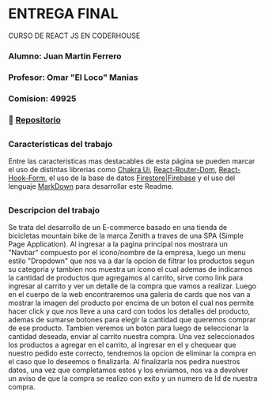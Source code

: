 
# ENTREGA FINAL

CURSO DE REACT JS EN CODERHOUSE


### Alumno: Juan Martin Ferrero
### Profesor: Omar "El Loco" Manias
### Comision: 49925


 

### 🔗 [Repositorio](https://github.com/JuMaHawk/Entrega-final-ReactJS-Ferrero)


##

### Caracteristicas del trabajo  

Entre las caracteristicas mas destacables de esta página se pueden marcar el uso de distintas librerias como [Chakra Ui](https://chakra-ui.com/), [React-Router-Dom](https://reactrouter.com/en/main), [React-Hook-Form](https://react-hook-form.com/), el uso de la base de datos [Firestore|Firebase](https://firebase.google.com/docs/firestore?hl=es-419) y el uso del lenguaje [MarkDown](https://markdown.es/) para desarrollar este Readme.   

##

### Descripcion del trabajo

Se trata del desarrollo de un E-commerce basado en una tienda de bicicletas mountain bike de la marca Zenith a traves de una SPA (Simple Page Application). 
Al ingresar a la pagina principal nos mostrara un "Navbar" compuesto por el icono/nombre de la empresa, luego un menu estilo "Dropdown" que nos va a dar la opcion de filtrar los productos segun su categoria y tambien nos muestra un icono el cual ademas de indicarnos la cantidad de productos que agregamos al carrito, sirve como link para ingresar al carrito y ver un detalle de la compra que vamos a realizar.
Luego en el cuerpo de la web encontraremos una galeria de cards que nos van a mostrar la imagen del producto por encima de un boton el cual nos permite hacer click y que nos lleve a una card con todos los detalles del producto, ademas de sumarse botones para elegir la cantidad que queremos comprar de ese producto. Tambien veremos un boton para luego de seleccionar la cantidad deseada, enviar al carrito nuestra compra.
Una vez seleccionados los productos a agregar en el carrito, al ingresar en el y chequear que nuestro pedido este correcto, tendremos la opcion de eliminar la compra en el caso que lo deseemos o finalizarla. Al finalizarla nos pedira nuestros datos, una vez que completamos estos y los enviamos, nos va a devolver un aviso de que la compra se realizo con exito y un numero de Id de nuestra compra. 




